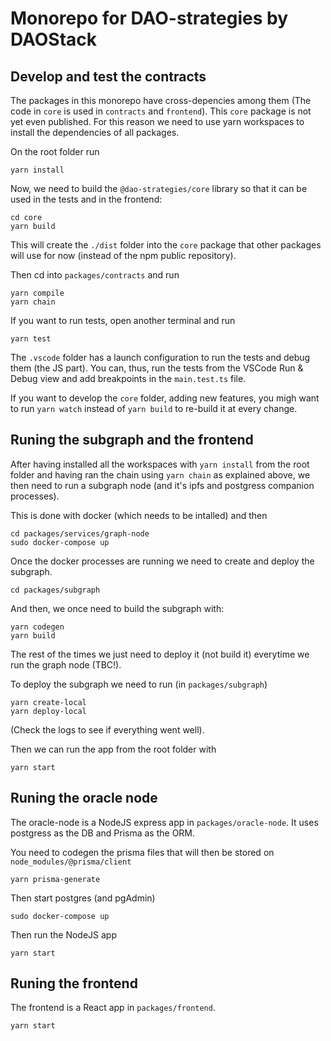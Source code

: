 # Monorepo for DAO-strategies by DAOStack

## Develop and test the contracts

The packages in this monorepo have cross-depencies among them (The code in `core` is used in `contracts` and `frontend`). This `core` package is not yet even published. For this reason we need to use yarn workspaces to install the dependencies of all packages.

On the root folder run

```
yarn install
```

Now, we need to build the `@dao-strategies/core` library so that it can be used in the tests and in the frontend:

```
cd core
yarn build
```

This will create the `./dist` folder into the `core` package that other packages will use for now (instead of the npm public repository).

Then cd into `packages/contracts` and run

```
yarn compile
yarn chain
```

If you want to run tests, open another terminal and run

```
yarn test
```

The `.vscode` folder has a launch configuration to run the tests and debug them (the JS part). You can, thus, run the tests from the VSCode Run & Debug view and add breakpoints in the `main.test.ts` file.

If you want to develop the `core` folder, adding new features, you migh want to run `yarn watch` instead of `yarn build` to re-build it at every change.

## Runing the subgraph and the frontend

After having installed all the workspaces with `yarn install` from the root folder and having ran the chain using `yarn chain` as explained above, we then need to run a subgraph node (and it's ipfs and postgress companion processes).

This is done with docker (which needs to be intalled) and then

```
cd packages/services/graph-node
sudo docker-compose up
```

Once the docker processes are running we need to create and deploy the subgraph.

```
cd packages/subgraph
```

And then, we once need to build the subgraph with:

```
yarn codegen
yarn build
```

The rest of the times we just need to deploy it (not build it) everytime we run the graph node (TBC!).

To deploy the subgraph we need to run (in `packages/subgraph`)

```
yarn create-local
yarn deploy-local
```

(Check the logs to see if everything went well).

Then we can run the app from the root folder with

```
yarn start
```

## Runing the oracle node

The oracle-node is a NodeJS express app in `packages/oracle-node`. It uses postgress as the DB and Prisma as the ORM.

You need to codegen the prisma files that will then be stored on `node_modules/@prisma/client`

```
yarn prisma-generate
```

Then start postgres (and pgAdmin)

```
sudo docker-compose up
```

Then run the NodeJS app

```
yarn start
```

## Runing the frontend

The frontend is a React app in `packages/frontend`.

```
yarn start
```
